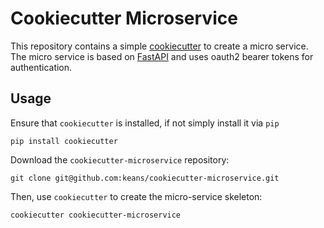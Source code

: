 # Cookiecutter Microservice

This repository contains a simple 
[cookiecutter](https://cookiecutter.readthedocs.io) to create a micro service. 
The micro service is based on [FastAPI](https://fastapi.tiangolo.com/) and
uses oauth2 bearer tokens for authentication.


## Usage

Ensure that `cookiecutter` is installed, if not simply install it via `pip`

```
pip install cookiecutter
```

Download the `cookiecutter-microservice` repository:
```
git clone git@github.com:keans/cookiecutter-microservice.git
```

Then, use `cookiecutter` to create the micro-service skeleton:

```
cookiecutter cookiecutter-microservice
```
